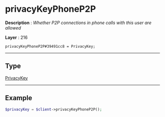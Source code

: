 # privacyKeyPhoneP2P

**Description** : *Whether P2P connections in phone calls with this user are allowed*

**Layer** : 216

```tl
privacyKeyPhoneP2P#39491cc8 = PrivacyKey;
```

---

## Type

[PrivacyKey](type/PrivacyKey)

---

## Example

```php
$privacyKey = $client->privacyKeyPhoneP2P();
```